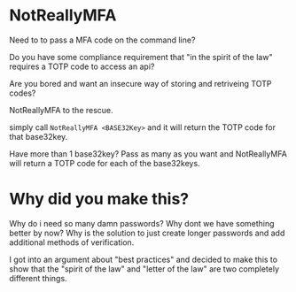 # NotReallyMFA
Need to to pass a MFA code on the command line? 

Do you have some compliance requirement that "in the spirit of the law" requires a TOTP code to access an api?

Are you bored and want an insecure way of storing and retriveing TOTP codes?

NotReallyMFA to the rescue.


simply call `NotReallyMFA <BASE32Key>` and it will return the TOTP code for that base32key. 

Have more than 1 base32key? Pass as many as you want and NotReallyMFA will return a TOTP code for each of the base32keys. 

# Why did you make this?
Why do i need so many damn passwords? Why dont we have something better by now? Why is the solution to just create longer passwords and add additional methods of verification. 


I got into an argument about "best practices" and decided to make this to show that the "spirit of the law" and "letter of the law" are two completely different things. 

